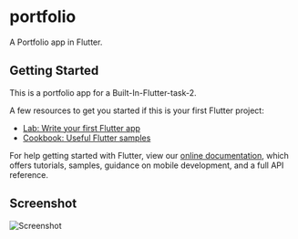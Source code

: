 # portfolio

A Portfolio app in Flutter.

## Getting Started

This is a portfolio app for a Built-In-Flutter-task-2.

A few resources to get you started if this is your first Flutter project:

- [Lab: Write your first Flutter app](https://flutter.dev/docs/get-started/codelab)
- [Cookbook: Useful Flutter samples](https://flutter.dev/docs/cookbook)

For help getting started with Flutter, view our
[online documentation](https://flutter.dev/docs), which offers tutorials,
samples, guidance on mobile development, and a full API reference.

## Screenshot

![Screenshot](https://user-images.githubusercontent.com/47622791/133933287-318ba92a-d3c9-4558-b1c1-b1b4f2380c0f.jpeg)
